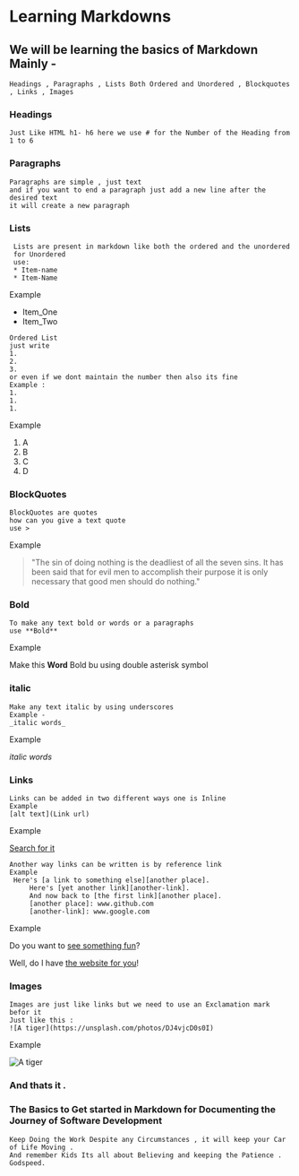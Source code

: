 # Learning Markdowns 

## We will be learning the basics of Markdown Mainly - 

```
Headings , Paragraphs , Lists Both Ordered and Unordered , Blockquotes , Links , Images 
```

### Headings 

~~~
Just Like HTML h1- h6 here we use # for the Number of the Heading from 1 to 6
~~~

### Paragraphs

~~~
Paragraphs are simple , just text 
and if you want to end a paragraph just add a new line after the desired text 
it will create a new paragraph 
~~~

### Lists

~~~
 Lists are present in markdown like both the ordered and the unordered 
 for Unordered 
 use:
 * Item-name
 * Item-Name 
~~~

Example 

* Item_One
* Item_Two

~~~
Ordered List
just write
1.
2.
3.
or even if we dont maintain the number then also its fine 
Example : 
1.
1.
1.
~~~

Example

1. A
1. B
3. C
6. D

### BlockQuotes

~~~
BlockQuotes are quotes 
how can you give a text quote 
use > 
~~~

Example 

>"The sin of doing nothing is the deadliest of all the seven sins. It has been said that for evil men to accomplish their purpose it is only necessary that good men should do nothing."

### Bold

~~~
To make any text bold or words or a paragraphs 
use **Bold**
~~~

Example

Make this **Word** Bold bu using double asterisk symbol

### italic

~~~
Make any text italic by using underscores 
Example -
_italic words_ 
~~~

Example 

_italic words_

### Links 

~~~
Links can be added in two different ways one is Inline 
Example 
[alt text](Link url)
~~~

Example

[Search for it ](https://www.google.com/)

~~~
Another way links can be written is by reference link
Example 
 Here's [a link to something else][another place].
     Here's [yet another link][another-link].
     And now back to [the first link][another place].
     [another place]: www.github.com
     [another-link]: www.google.com
~~~

Example 

Do you want to [see something fun][a fun place]?

Well, do I have [the website for you][another fun place]!

[a fun place]:www.zombo.com

[another fun place]: www.stumbleupon.com

### Images 

~~~
Images are just like links but we need to use an Exclamation mark befor it 
Just like this : 
![A tiger](https://unsplash.com/photos/DJ4vjcD0s0I)
~~~

Example 

![A tiger](https://images.unsplash.com/photo-1615963244664-5b845b2025ee?ixlib=rb-4.0.3&ixid=M3wxMjA3fDB8MHxwaG90by1wYWdlfHx8fGVufDB8fHx8fA%3D%3D&auto=format&fit=crop&w=1964&q=80)


### And thats it .

### The Basics to Get started in Markdown for Documenting the Journey of Software Development 

~~~
Keep Doing the Work Despite any Circumstances , it will keep your Car of Life Moving . 
And remember Kids Its all about Believing and keeping the Patience .
Godspeed.
~~~